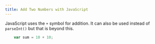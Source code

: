 ```yaml
---
title: Add Two Numbers with JavaScript
---
```

JavaScript uses the `+` symbol for addition. It can also be used instead of `parseInt()` but that is beyond this.

```js
    var sum = 10 + 10;
```
